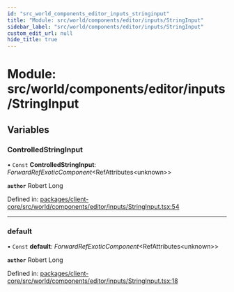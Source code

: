 ```yaml
---
id: "src_world_components_editor_inputs_stringinput"
title: "Module: src/world/components/editor/inputs/StringInput"
sidebar_label: "src/world/components/editor/inputs/StringInput"
custom_edit_url: null
hide_title: true
---
```


# Module: src/world/components/editor/inputs/StringInput

## Variables

### ControlledStringInput

• `Const` **ControlledStringInput**: *ForwardRefExoticComponent*<RefAttributes<unknown\>\>

**`author`** Robert Long

Defined in: [packages/client-core/src/world/components/editor/inputs/StringInput.tsx:54](https://github.com/xr3ngine/xr3ngine/blob/2d83606b6/packages/client-core/src/world/components/editor/inputs/StringInput.tsx#L54)

___

### default

• `Const` **default**: *ForwardRefExoticComponent*<RefAttributes<unknown\>\>

**`author`** Robert Long

Defined in: [packages/client-core/src/world/components/editor/inputs/StringInput.tsx:18](https://github.com/xr3ngine/xr3ngine/blob/2d83606b6/packages/client-core/src/world/components/editor/inputs/StringInput.tsx#L18)
